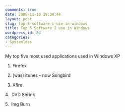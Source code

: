 ```yaml
---
comments: true
date: 2008-11-10 19:34:44
layout: post
slug: top-5-software-i-use-in-windows
title: Top 5 Software I use in Windows
wordpress_id: 84
categories:
- Systemless
---
```


My top five most used applications used in Windows XP

1. Firefox

2. (was) itunes - now Songbird

3. Xfire

4.  DVD Shrink

5.  Img Burn
